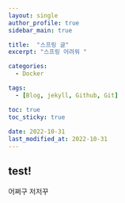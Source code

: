 ```yaml
---
layout: single
author_profile: true
sidebar_main: true

title:  "스프링 글"
excerpt: "스프링 어려워 "

categories:
  - Docker

tags:
  - [Blog, jekyll, Github, Git]

toc: true
toc_sticky: true
 
date: 2022-10-31
last_modified_at: 2022-10-31
---
```



## test!

어쩌구 저저꾸 